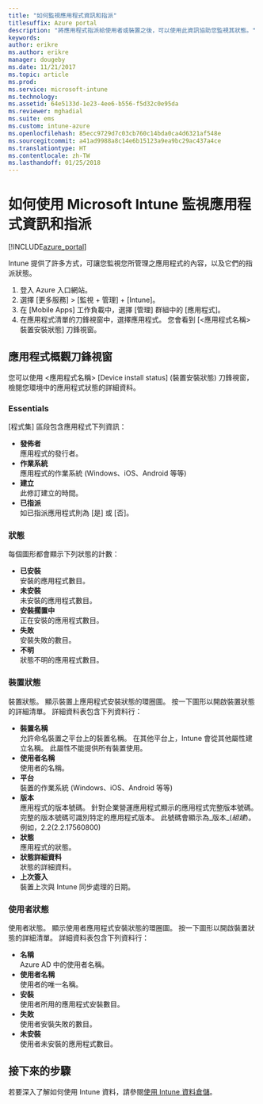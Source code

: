 ```yaml
---
title: "如何監視應用程式資訊和指派"
titlesuffix: Azure portal
description: "將應用程式指派給使用者或裝置之後，可以使用此資訊協助您監視其狀態。"
keywords: 
author: erikre
ms.author: erikre
manager: dougeby
ms.date: 11/21/2017
ms.topic: article
ms.prod: 
ms.service: microsoft-intune
ms.technology: 
ms.assetid: 64e5133d-1e23-4ee6-b556-f5d32c0e95da
ms.reviewer: mghadial
ms.suite: ems
ms.custom: intune-azure
ms.openlocfilehash: 85ecc9729d7c03cb760c14bda0ca4d6321af548e
ms.sourcegitcommit: a41ad9988a8c14e6b15123a9ea9bc29ac437a4ce
ms.translationtype: HT
ms.contentlocale: zh-TW
ms.lasthandoff: 01/25/2018
---
```

# <a name="how-to-monitor-app-information-and-assignments-with-microsoft-intune"></a>如何使用 Microsoft Intune 監視應用程式資訊和指派

[!INCLUDE[azure_portal](./includes/azure_portal.md)]

Intune 提供了許多方式，可讓您監視您所管理之應用程式的內容，以及它們的指派狀態。

1. 登入 Azure 入口網站。
2. 選擇 [更多服務]  >  [監視 + 管理]  +  [Intune]。
3. 在 [Mobile Apps] 工作負載中，選擇 [管理] 群組中的 [應用程式]。
5. 在應用程式清單的刀鋒視窗中，選擇應用程式。 您會看到 [<應用程式名稱> 裝置安裝狀態] 刀鋒視窗。

## <a name="app-overview-blade"></a>應用程式概觀刀鋒視窗

您可以使用 <應用程式名稱> [Device install status] \(裝置安裝狀態) 刀鋒視窗，檢閱您環境中的應用程式狀態的詳細資料。

### <a name="essentials"></a>Essentials

[程式集] 區段包含應用程式下列資訊：

 - **發佈者**  
應用程式的發行者。
 - **作業系統**  
應用程式的作業系統 (Windows、iOS、Android 等等)
 - **建立**  
此修訂建立的時間。
 - **已指派**  
如已指派應用程式則為 [是] 或 [否]。

### <a name="status"></a>狀態
每個圖形都會顯示下列狀態的計數：

 - **已安裝**  
安裝的應用程式數目。
 - **未安裝**  
未安裝的應用程式數目。
 - **安裝擱置中**  
正在安裝的應用程式數目。
 - **失敗**  
安裝失敗的數目。
 - **不明**  
狀態不明的應用程式數目。

### <a name="device-status"></a>裝置狀態

裝置狀態。 顯示裝置上應用程式安裝狀態的環圈圖。 按一下圖形以開啟裝置狀態的詳細清單。 詳細資料表包含下列資料行：

 - **裝置名稱**  
允許命名裝置之平台上的裝置名稱。 在其他平台上，Intune 會從其他屬性建立名稱。 此屬性不能提供所有裝置使用。
 - **使用者名稱**  
使用者的名稱。
 - **平台**  
裝置的作業系統 (Windows、iOS、Android 等等)
 - **版本**  
應用程式的版本號碼。 針對企業營運應用程式顯示的應用程式完整版本號碼。 完整的版本號碼可識別特定的應用程式版本。 此號碼會顯示為_版本_(_組建_)。 例如，2.2(2.2.17560800)
 - **狀態**  
應用程式的狀態。
 - **狀態詳細資料**  
狀態的詳細資料。
 - **上次簽入**  
裝置上次與 Intune 同步處理的日期。


### <a name="user-status"></a>使用者狀態

使用者狀態。 顯示使用者應用程式安裝狀態的環圈圖。 按一下圖形以開啟裝置狀態的詳細清單。 詳細資料表包含下列資料行：
 - **名稱**  
Azure AD 中的使用者名稱。
 - **使用者名稱**  
使用者的唯一名稱。
 - **安裝**  
使用者所用的應用程式安裝數目。
 - **失敗**  
使用者安裝失敗的數目。
 - **未安裝**  
使用者未安裝的應用程式數目。


## <a name="next-steps"></a>接下來的步驟

若要深入了解如何使用 Intune 資料，請參閱[使用 Intune 資料倉儲](reports-nav-create-intune-reports.md)。